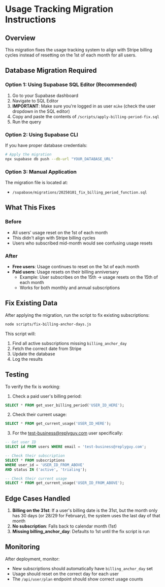# Usage Tracking Migration Instructions

## Overview
This migration fixes the usage tracking system to align with Stripe billing cycles instead of resetting on the 1st of each month for all users.

## Database Migration Required

### Option 1: Using Supabase SQL Editor (Recommended)
1. Go to your Supabase dashboard
2. Navigate to SQL Editor
3. **IMPORTANT**: Make sure you're logged in as user `mike` (check the user dropdown in the SQL editor)
4. Copy and paste the contents of `/scripts/apply-billing-period-fix.sql`
5. Run the query

### Option 2: Using Supabase CLI
If you have proper database credentials:
```bash
# Apply the migration
npx supabase db push --db-url "YOUR_DATABASE_URL"
```

### Option 3: Manual Application
The migration file is located at:
- `/supabase/migrations/20250101_fix_billing_period_function.sql`

## What This Fixes

### Before
- All users' usage reset on the 1st of each month
- This didn't align with Stripe billing cycles
- Users who subscribed mid-month would see confusing usage resets

### After  
- **Free users**: Usage continues to reset on the 1st of each month
- **Paid users**: Usage resets on their billing anniversary
  - Example: User subscribes on the 15th → usage resets on the 15th of each month
  - Works for both monthly and annual subscriptions

## Fix Existing Data

After applying the migration, run the script to fix existing subscriptions:

```bash
node scripts/fix-billing-anchor-days.js
```

This script will:
1. Find all active subscriptions missing `billing_anchor_day`
2. Fetch the correct date from Stripe
3. Update the database
4. Log the results

## Testing

To verify the fix is working:

1. Check a paid user's billing period:
```sql
SELECT * FROM get_user_billing_period('USER_ID_HERE');
```

2. Check their current usage:
```sql
SELECT * FROM get_current_usage('USER_ID_HERE');
```

3. For the test-business@replyguy.com user specifically:
```sql
-- Get user ID
SELECT id FROM users WHERE email = 'test-business@replyguy.com';

-- Check their subscription
SELECT * FROM subscriptions 
WHERE user_id = 'USER_ID_FROM_ABOVE' 
AND status IN ('active', 'trialing');

-- Check their current usage
SELECT * FROM get_current_usage('USER_ID_FROM_ABOVE');
```

## Edge Cases Handled

1. **Billing on the 31st**: If a user's billing date is the 31st, but the month only has 30 days (or 28/29 for February), the system uses the last day of that month
2. **No subscription**: Falls back to calendar month (1st) 
3. **Missing billing_anchor_day**: Defaults to 1st until the fix script is run

## Monitoring

After deployment, monitor:
- New subscriptions should automatically have `billing_anchor_day` set
- Usage should reset on the correct day for each user
- The `/api/user/plan` endpoint should show correct usage counts